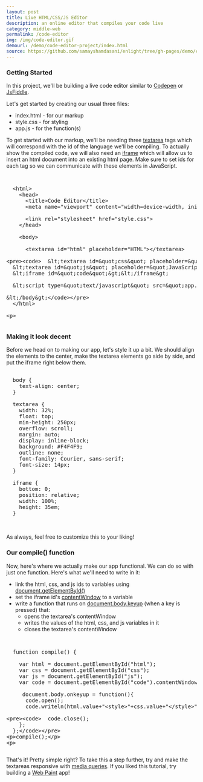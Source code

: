 ```yaml
---
layout: post
title: Live HTML/CSS/JS Editor
description: an online editor that compiles your code live
category: middle-web
permalink: /code-editor
img: /img/code-editor.gif
demourl: /demo/code-editor-project/index.html
source: https://github.com/samayshamdasani/enlight/tree/gh-pages/demo/code-editor-project
---
```

### Getting Started

In this project, we'll be building a live code editor similar to <a href="https://codepen.io" class="underline">Codepen</a> or <a href="https://jsfiddle.net" class="underline">JsFiddle</a>.

Let's get started by creating our usual three files: 

- index.html - for our markup
- style.css - for styling
- app.js - for the function(s)

To get started with our markup, we'll be needing three <a href="https://developer.mozilla.org/en-US/docs/Web/HTML/Element/textarea" class="underline">textarea</a> tags which will correspond with the id of the language we'll be compiling. To actually show the compiled code, we will also need an <a href="https://developer.mozilla.org/en-US/docs/Web/HTML/Element/iframe" class="underline">iframe</a> which will allow us to insert an html document into an existing html page. Make sure to set ids for each tag so we can communicate with these elements in JavaScript.


<pre class="prettyprint"><xmp>
  <html>
    <head>
      <title>Code Editor</title>
      <meta name="viewport" content="width=device-width, initial-scale=1">

      <link rel="stylesheet" href="style.css">
    </head>

    <body>

      <textarea id="html" placeholder="HTML"></textarea>
      <textarea id="css" placeholder="CSS"></textarea>
      <textarea id="js" placeholder="JavaScript"></textarea>
      <iframe id="code"></iframe>

      <script type="text/javascript" src="app.js"></script>

    </body>
  </html>

</xmp></pre>

### Making it look decent

Before we head on to making our app, let's style it up a bit. We should align the elements to the center, make the textarea elements go side by side, and put the iframe right below them. 

<pre class="prettyprint">

  body {
    text-align: center;
  }

  textarea {
    width: 32%;
    float: top;
    min-height: 250px;
    overflow: scroll;
    margin: auto;
    display: inline-block;
    background: #F4F4F9;
    outline: none;
    font-family: Courier, sans-serif;
    font-size: 14px;
  }

  iframe {
    bottom: 0;
    position: relative;
    width: 100%;
    height: 35em;
  }


</pre>


As always, feel free to customize this to your liking!

### Our compile() function

Now, here's where we actually make our app functional. We can do so with just one function. Here's what we'll need to write in it:

- link the html, css, and js ids to variables using <a href="https://developer.mozilla.org/en-US/docs/Web/API/Document/getElementById" class="underline">document.getElementById()</a>
- set the iframe id's <a href="https://developer.mozilla.org/en-US/docs/Web/API/HTMLIFrameElement/contentWindow" class="underline">contentWindow</a> to a variable
- write a function that runs on <a href="https://developer.mozilla.org/en-US/docs/Web/Events/keyup" class="underline">document.body.keyup</a> (when a key is pressed) that:
	- opens the textarea's contentWindow
	- writes the values of the html, css, and js variables in it
    - closes the textarea's contentWindow


<pre class="prettyprint"><xmp>
  function compile() {

    var html = document.getElementById("html");
    var css = document.getElementById("css");
    var js = document.getElementById("js");
    var code = document.getElementById("code").contentWindow.document;
    
     document.body.onkeyup = function(){
      code.open();
      code.writeln(html.value+"<style>"+css.value+"</style>"+"<script>" + js.value + "</script>");
      code.close();
        };
      };
      
  compile();

</xmp></pre>

<p>
That's it! Pretty simple right? To take this a step further, try and make the textareas responsive with  <a href="https://developer.mozilla.org/en-US/docs/Web/CSS/Media_Queries/Using_media_queries" class="underline">media queries</a>. If you liked this tutorial, try building a <a href="/web-paint.html" class="underline"> Web Paint</a> app!
